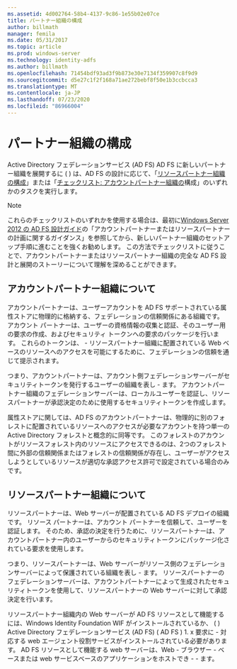 ```yaml
---
ms.assetid: 4d002764-58b4-4137-9c86-1e55b02e07ce
title: パートナー組織の構成
author: billmath
manager: femila
ms.date: 05/31/2017
ms.topic: article
ms.prod: windows-server
ms.technology: identity-adfs
ms.author: billmath
ms.openlocfilehash: 71454bdf93ad3f9b873e30e7134f359907c8f9d9
ms.sourcegitcommit: d5e27c1f2f168a71ae272bebf8f50e1b3ccbcca3
ms.translationtype: MT
ms.contentlocale: ja-JP
ms.lasthandoff: 07/23/2020
ms.locfileid: "86966004"
---
```

# <a name="configuring-partner-organizations"></a>パートナー組織の構成

Active Directory フェデレーションサービス (AD FS) AD FS に新しいパートナー組織を展開するに \( \) は、AD FS の設計に応じて、「[リソースパートナー組織の構成](Checklist--Configuring-the-Resource-Partner-Organization.md)」または「[チェックリスト: アカウントパートナー組織の](Checklist--Configuring-the-Account-Partner-Organization.md)構成」のいずれかのタスクを実行します。  
  
> [!NOTE]  
> これらのチェックリストのいずれかを使用する場合は、最初に[Windows Server 2012 の AD FS 設計ガイド](../design/ad-fs-design-guide-in-windows-server-2012.md)の「アカウントパートナーまたはリソースパートナーの計画に関するガイダンス」を参照してから、新しいパートナー組織のセットアップ手順に進むことを強くお勧めします。 この方法でチェックリストに従うことで、アカウントパートナーまたはリソースパートナー組織の完全な AD FS 設計と展開のストーリーについて理解を深めることができます。  
  
## <a name="about-account-partner-organizations"></a>アカウントパートナー組織について  
アカウントパートナーは、ユーザーアカウントを AD FS サポートされている属性ストアに物理的に格納する、フェデレーションの信頼関係にある組織です。 アカウント パートナーは、ユーザーの資格情報の収集と認証、そのユーザー用の要求の作成、およびセキュリティ トークンへの要求のパッケージを行います。 これらのトークンは、 \- リソースパートナー組織に配置されている Web ベースのリソースへのアクセスを可能にするために、フェデレーションの信頼を通じて提示されます。  
  
つまり、アカウントパートナーは、アカウント側フェデレーションサーバーがセキュリティトークンを発行するユーザーの組織を表し \- ます。 アカウントパートナー組織のフェデレーションサーバーは、ローカルユーザーを認証し、リソースパートナーが承認決定のために使用するセキュリティトークンを作成します。  
  
属性ストアに関しては、AD FS のアカウントパートナーは、物理的に別のフォレストに配置されているリソースへのアクセスが必要なアカウントを持つ単一の Active Directory フォレストと概念的に同等です。 このフォレストのアカウントがリソースフォレスト内のリソースにアクセスできるのは、2つのフォレスト間に外部の信頼関係またはフォレストの信頼関係が存在し、ユーザーがアクセスしようとしているリソースが適切な承認アクセス許可で設定されている場合のみです。  
  
## <a name="about-resource-partner-organizations"></a>リソースパートナー組織について  
リソースパートナーは、Web サーバーが配置されている AD FS デプロイの組織です。 リソース パートナーは、アカウント パートナーを信頼して、ユーザーを認証します。 そのため、承認の決定を行うために、リソースパートナーは、アカウントパートナー内のユーザーからのセキュリティトークンにパッケージ化されている要求を使用します。  
  
つまり、リソースパートナーは、Web サーバーがリソース側のフェデレーションサーバーによって保護されている組織を表し \- ます。 リソースパートナーのフェデレーションサーバーは、アカウントパートナーによって生成されたセキュリティトークンを使用して、リソースパートナーの Web サーバーに対して承認決定を行います。  
  
リソースパートナー組織内の Web サーバーが AD FS リソースとして機能するには、Windows Identity Foundation WIF がインストールされているか、 \( \) Active Directory フェデレーションサービス (AD FS) \( AD FS \) 1. x 要求に \- 対応する web エージェント役割サービスがインストールされている必要があります。 AD FS リソースとして機能する web サーバーは、Web \- ブラウザー \- ベースまたは web サービスベースのアプリケーションをホストでき \- \- ます。  
